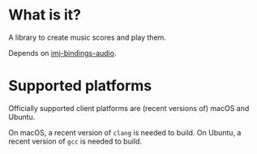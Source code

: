 # What is it?

A library to create music scores and play them.

Depends on [imj-bindings-audio](/imj-bindings-audio).

# Supported platforms

Officially supported client platforms are (recent versions of) macOS and Ubuntu.

On macOS, a recent version of `clang` is needed to build. On Ubuntu, a recent version of `gcc`
is needed to build.
